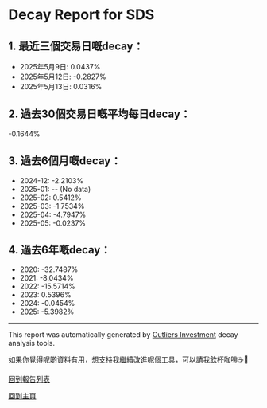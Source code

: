 # Decay Report for SDS

## 1. 最近三個交易日嘅decay：

- 2025年5月9日: 0.0437%
- 2025年5月12日: -0.2827%
- 2025年5月13日: 0.0316%

## 2. 過去30個交易日嘅平均每日decay：
-0.1644%

## 3. 過去6個月嘅decay：

- 2024-12: -2.2103%
- 2025-01: -- (No data)
- 2025-02: 0.5412%
- 2025-03: -1.7534%
- 2025-04: -4.7947%
- 2025-05: -0.0237%

## 4. 過去6年嘅decay：

- 2020: -32.7487%
- 2021: -8.0434%
- 2022: -15.5714%
- 2023: 0.5396%
- 2024: -0.0454%
- 2025: -5.3982%


***

This report was automatically generated by [Outliers Investment](https://outliersecon.github.io/Outliers-Investment/) decay analysis tools.

如果你覺得呢啲資料有用，想支持我繼續改進呢個工具，可以[請我飲杯咖啡](https://buymeacoffee.com/outliersecon)☕🙏

[回到報告列表](https://outliersecon.github.io/Outliers-Investment/reports/reports_public)

[回到主頁](https://outliersecon.github.io/Outliers-Investment/)